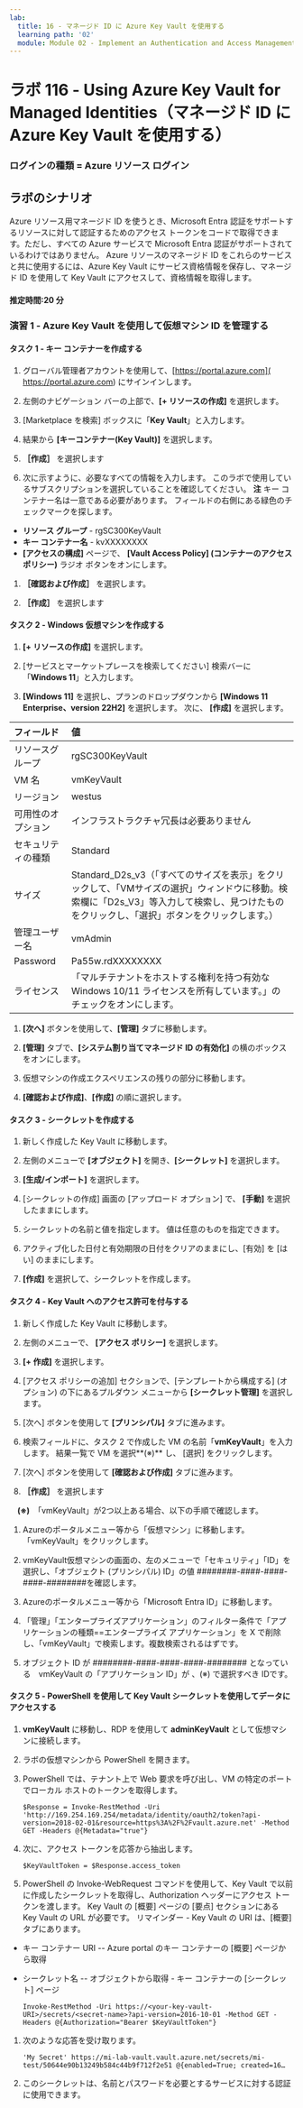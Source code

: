 ```yaml
---
lab:
  title: 16 - マネージド ID に Azure Key Vault を使用する
  learning path: '02'
  module: Module 02 - Implement an Authentication and Access Management Solution
---
```


# ラボ 116 - Using Azure Key Vault for Managed Identities（マネージド ID に Azure Key Vault を使用する）

### ログインの種類 = Azure リソース ログイン

## ラボのシナリオ

Azure リソース用マネージド ID を使うとき、Microsoft Entra 認証をサポートするリソースに対して認証するためのアクセス トークンをコードで取得できます。ただし、すべての Azure サービスで Microsoft Entra 認証がサポートされているわけではありません。 Azure リソースのマネージド ID をこれらのサービスと共に使用するには、Azure Key Vault にサービス資格情報を保存し、マネージド ID を使用して Key Vault にアクセスして、資格情報を取得します。

#### 推定時間:20 分

### 演習 1 - Azure Key Vault を使用して仮想マシン ID を管理する

#### タスク 1 - キー コンテナーを作成する

1. グローバル管理者アカウントを使用して、[https://portal.azure.com]( https://portal.azure.com) にサインインします。

1. 左側のナビゲーション バーの上部で、**[+ リソースの作成]** を選択します。

1. [Marketplace を検索] ボックスに「**Key Vault**」と入力します。  

1. 結果から **[キーコンテナー(Key Vault)]** を選択します。

1. **［作成］** を選択します

1. 次に示すように、必要なすべての情報を入力します。 このラボで使用しているサブスクリプションを選択していることを確認してください。
    **注** キー コンテナー名は一意である必要があります。 フィールドの右側にある緑色のチェックマークを探します。

 - **リソース グループ** - rgSC300KeyVault
 - **キー コンテナー名** - kvXXXXXXXX
 - **[アクセスの構成]** ページで、 **[Vault Access Policy] (コンテナーのアクセス ポリシー)** ラジオ ボタンをオンにします。
1. **［確認および作成］** を選択します。

1. **［作成］** を選択します

#### タスク 2 - Windows 仮想マシンを作成する

1. **[+ リソースの作成]** を選択します。

1. [サービスとマーケットプレースを検索してください] 検索バーに「**Windows 11**」と入力します。

1. **[Windows 11]** を選択し、プランのドロップダウンから **[Windows 11 Enterprise、version 22H2]** を選択します。 次に、 **[作成]** を選択します。

| フィールド | 値 |
| :--   | :--    |
| リソースグループ | rgSC300KeyVault |
| VM 名 | vmKeyVault |
| リージョン | westus |
| 可用性のオプション | インフラストラクチャ冗長は必要ありません |
| セキュリティの種類 | Standard                                                     |
| サイズ | Standard_D2s_v3（「すべてのサイズを表示」をクリックして、「VMサイズの選択」ウィンドウに移動。検索欄に「D2s_V3」等入力して検索し、見つけたものをクリックし、「選択」ボタンをクリックします。） |
| 管理ユーザー名 | vmAdmin |
| Password | Pa55w.rdXXXXXXXX |
| ライセンス | 「マルチテナントをホストする権利を持つ有効な Windows 10/11 ライセンスを所有しています。」のチェックをオンにします。 |

1. **[次へ]** ボタンを使用して、**[管理]** タブに移動します。

1. **[管理]** タブで、**[システム割り当てマネージド ID の有効化]** の横のボックスをオンにします。

1. 仮想マシンの作成エクスペリエンスの残りの部分に移動します。 

1. **[確認および作成]**、**[作成]** の順に選択します。

#### タスク 3 - シークレットを作成する

1. 新しく作成した Key Vault に移動します。

1. 左側のメニューで **[オブジェクト]** を開き、**[シークレット]** を選択します。

1. **[生成/インポート]** を選択します。

1. [シークレットの作成] 画面の [アップロード オプション] で、 **[手動]** を選択したままにします。

1. シークレットの名前と値を指定します。  値は任意のものを指定できます。 

1. アクティブ化した日付と有効期限の日付をクリアのままにし、[有効] を [はい] のままにします。 

1. **[作成]** を選択して、シークレットを作成します。

#### タスク 4 - Key Vault へのアクセス許可を付与する

1. 新しく作成した Key Vault に移動します。

1. 左側のメニューで、 **[アクセス ポリシー]** を選択します。

1. **[+ 作成]** を選択します。

1. [アクセス ポリシーの追加] セクションで、[テンプレートから構成する] (オプション) の下にあるプルダウン メニューから **[シークレット管理]** を選択します。

1. [次へ] ボタンを使用して **[プリンシパル]** タブに進みます。

1. 検索フィールドに、タスク 2 で作成した VM の名前「**vmKeyVault**」を入力します。 結果一覧で VM を選択**(※)**  し、 [選択] をクリックします。

1. [次へ] ボタンを使用して **[確認および作成]** タブに進みます。

1. **［作成］** を選択します



　**(※)**　「vmKeyVault」が2つ以上ある場合、以下の手順で確認します。

1. Azureのポータルメニュー等から「仮想マシン」に移動します。「vmKeyVault」をクリックします。

2. vmKeyVault仮想マシンの画面の、左のメニューで「セキュリティ」「ID」を選択し、「オブジェクト (プリンシパル) ID」の値 ########-####-####-####-########を確認します。

3. Azureのポータルメニュー等から「Microsoft Entra ID」に移動します。

4. 「管理」「エンタープライズアプリケーション」のフィルター条件で「アプリケーションの種類==エンタープライズ アプリケーション」を X で削除し、「vmKeyVault」で検索します。複数検索されるはずです。

5. オブジェクト ID が ########-####-####-####-######## となっている　vmKeyVault の「アプリケーション ID」が 、(※) で選択すべき IDです。

   

#### タスク 5 - PowerShell を使用して Key Vault シークレットを使用してデータにアクセスする

1. **vmKeyVault** に移動し、RDP を使用して **adminKeyVault** として仮想マシンに接続します。

1. ラボの仮想マシンから PowerShell を開きます。  

1. PowerShell では、テナント上で Web 要求を呼び出し、VM の特定のポートでローカル ホストのトークンを取得します。  

    ```
    $Response = Invoke-RestMethod -Uri 'http://169.254.169.254/metadata/identity/oauth2/token?api-version=2018-02-01&resource=https%3A%2F%2Fvault.azure.net' -Method GET -Headers @{Metadata="true"}
    ```

1. 次に、アクセス トークンを応答から抽出します。  

    ```
    $KeyVaultToken = $Response.access_token
    ```

1. PowerShell の Invoke-WebRequest コマンドを使用して、Key Vault で以前に作成したシークレットを取得し、Authorization ヘッダーにアクセス トークンを渡します。  Key Vault の [概要] ページの [要点] セクションにある Key Vault の URL が必要です。  リマインダー - Key Vault の URI は、[概要] タブにあります。

  - キー コンテナー URI -- Azure portal のキー コンテナーの [概要] ページから取得
  - シークレット名 -- オブジェクトから取得 - キー コンテナーの [シークレット] ページ

    ```
    Invoke-RestMethod -Uri https://<your-key-vault-URI>/secrets/<secret-name>?api-version=2016-10-01 -Method GET -Headers @{Authorization="Bearer $KeyVaultToken"}
    ```
1. 次のような応答を受け取ります。 
    ```
    'My Secret' https://mi-lab-vault.vault.azure.net/secrets/mi-test/50644e90b13249b584c44b9f712f2e51 @{enabled=True; created=16…
    ```
1. このシークレットは、名前とパスワードを必要とするサービスに対する認証に使用できます。
